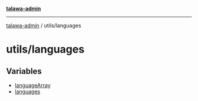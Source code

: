 [**talawa-admin**](../../README.md)

***

[talawa-admin](../../README.md) / utils/languages

# utils/languages

## Variables

- [languageArray](variables/languageArray.md)
- [languages](variables/languages.md)
